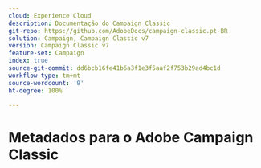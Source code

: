 ```yaml
---
cloud: Experience Cloud
description: Documentação do Campaign Classic
git-repo: https://github.com/AdobeDocs/campaign-classic.pt-BR
solution: Campaign, Campaign Classic v7
version: Campaign Classic v7
feature-set: Campaign
index: true
source-git-commit: dd6bcb16fe41b6a3f1e3f5aaf2f753b29ad4bc1d
workflow-type: tm+mt
source-wordcount: '9'
ht-degree: 100%

---
```



# Metadados para o Adobe Campaign Classic
